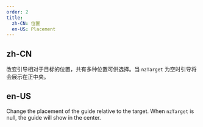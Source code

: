 ```yaml
---
order: 2
title:
  zh-CN: 位置
  en-US: Placement
---
```


## zh-CN

改变引导相对于目标的位置，共有多种位置可供选择。当 `nzTarget` 为空时引导将会展示在正中央。

## en-US

Change the placement of the guide relative to the target. When `nzTarget` is null, the guide will show in the center.
